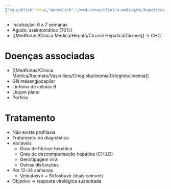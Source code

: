 ```yaml
---
{"dg-publish":true,"permalink":"/med-notas/clinica-medica/mi/hepatites-virais/hepatite-c/","tags":["review"]}
---
```


- Incubação: 6 a 7 semanas
- Agudo: assintomático (70%)
- [[MedNotas/Clínica Médica/Hepato/Cirrose Hepática\|Cirrose]] -> CHC

# Doenças associadas
- [[MedNotas/Clínica Médica/Reumato/Vasculites/Crioglobulinemia\|Crioglobulinemia]]
- GN mesangiocapilar
- Linfoma de células B
- Líquen plano
- Porfiria

# Tratamento
- Não existe profilaxia
- Tratamento no diagnóstico
- Variáveis
	- Grau de fibrose hepática
	- Grau de descompensação hepática (CHILD)
	- Genotipagem viral
	- Outras disfunções
- Por 12-24 semanas
	- Velpatasvir + Sofosbuvir (mais comum)
- Objetivo -> resposta virológica sustentada